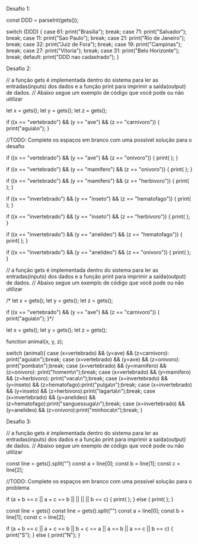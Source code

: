 Desafio 1:

const DDD = parseInt(gets());

switch (DDD) {
	case 61: print("Brasilia"); break;
	case 71: print("Salvador"); break;
	case 11: print("Sao Paulo"); break;
	case 21: print("Rio de Janeiro"); break;
	case 32: print("Juiz de Fora"); break;
	case 19: print("Campinas"); break;
	case 27: print("Vitoria"); break;
	case 31: print("Belo Horizonte"); break;
    default: print("DDD nao cadastrado");
}





Desafio 2:

// a função gets é implementada dentro do sistema para ler as entradas(inputs) dos dados e a função print para imprimir a saída(output) de dados.
// Abaixo segue um exemplo de código que você pode ou não utilizar

let x = gets(); 
let y = gets(); 
let z = gets(); 

if ((x == "vertebrado") && (y == "ave")  && (z == "carnivoro")) {
  print("aguia\n");
}

//TODO: Complete os espaços em branco com uma possível solução para o desafio

if ((x == "vertebrado") && (y == "ave")  && (z == "onivoro")) {
  print(            );
}

if ((x == "vertebrado") && (y == "mamifero")  && (z == "onivoro")) {
  print(               );
}

if ((x == "vertebrado") && (y == "mamifero")  && (z == "herbivoro")) {
  print(                );
}

if ((x == "invertebrado") && (y == "inseto")  && (z == "hematofago")) {
  print(                 );
}

if ((x ==  "invertebrado") && (y == "inseto")  && (z == "herbivoro")) {
  print(                        );
}

if ((x  == "invertebrado") && (y == "anelideo") && (z == "hematofago")) {
  print(                     );
}

if ((x  == "invertebrado") && (y == "anelideo") && (z == "onivoro")) {
  print(                       );
}







// a função gets é implementada dentro do sistema para ler as entradas(inputs) dos dados e a função print para imprimir a saída(output) de dados.
// Abaixo segue um exemplo de código que você pode ou não utilizar

/*
let x = gets(); 
let y = gets(); 
let z = gets(); 

if ((x == "vertebrado") && (y == "ave")  && (z == "carnivoro")) {
  print("aguia\n");
}*/


let x = gets(); 
let y = gets(); 
let z = gets(); 

function animal(x, y, z);

switch (animal){
  case (x=vertebrado) && (y=ave) && (z=carnivoro): print("aguia\n");break;
  case (x=vertebrado) && (y=ave) && (z=onivoro): print("pomba\n");break;
  case (x=vertebrado) && (y=mamifero) && (z=onivoro):  print("homem\n");break;
  case (x=vertebrado) && (y=mamifero) && (z=herbivoro): print("vaca\n");break;
  case (x=invertebrado) && (y=inseto) && (z=hematofago):print("pulga\n");break;
  case (x=invertebrado) && (y=inseto) && (z=herbivoro):print("lagarta\n");break;
  case (x=invertebrado) && (y=anelideo) && (z=hematofago):print("sanguessuga\n");break;
  case (x=invertebrado) && (y=anelideo) && (z=onivoro):print("minhoca\n");break;
} 

Desafio 3:

// a função gets é implementada dentro do sistema para ler as entradas(inputs) dos dados e a função print para imprimir a saída(output) de dados.
// Abaixo segue um exemplo de código que você pode ou não utilizar

const line = gets().split("")
const a = line[0];
const b = line[1];
const c = line[2];

//TODO: Complete os espaços em branco com uma possível solução para o problema

if (a + b == c || a + c == b ||          ||         ||           ||  b == c) {
    print(        );
} else {
    print(        );
}



const line = gets()
const line = gets().split("")
const a = line[0];
const b = line[1];
const c = line[2];


if (a + b == c || a + c == b || b + c == a || a == b || a == c ||  b == c) {
    print("S");
} else {
    print("N");
}


